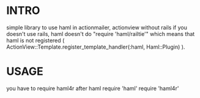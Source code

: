 INTRO
=========
simple library to use haml in actionmailer, actionview without rails
if you doesn't use rails, haml doesn't do "require 'haml/railtie'" which means that haml is not registered ( ActionView::Template.register_template_handler(:haml, Haml::Plugin) ).

USAGE
=========
you have to require haml4r after haml
require 'haml'
require 'haml4r'
